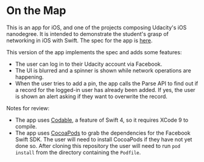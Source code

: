 # On the Map

This is an app for iOS, and one of the projects composing Udacity's iOS nanodegree. It is intended to demonstrate the student's grasp of networking in iOS with Swift. The spec for the app is [here](https://docs.google.com/document/d/1tPF1tmSzVYPSbpl7_JCeMKglKMIs3dUa4OrSAKEYNAs/pub?embedded=true).

This version of the app implements the spec and adds some features:

- The user can log in to their Udacity account via Facebook.
- The UI is blurred and a spinner is shown while network operations are happening.
- When the user tries to add a pin, the app calls the Parse API to find out if a record for the logged-in user has already been added. If yes, the user is shown an alert asking if they want to overwrite the record.

Notes for review:

- The app uses [Codable](https://developer.apple.com/documentation/foundation/archives_and_serialization/encoding_and_decoding_custom_types), a feature of Swift 4, so it requires XCode 9 to compile.
- The app uses [CocoaPods](https://cocoapods.org/) to grab the dependencies for the Facebook Swift SDK. The user will need to install CocoaPods if they have not yet done so. After cloning this repository the user will need to run `pod install` from the directory containing the `Podfile`.
